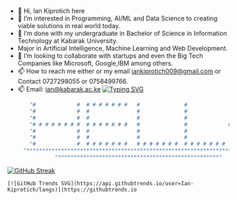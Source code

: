 - 👋 Hi, Ian Kiprotich here
- 👀 I’m interested in Programming, AI/ML and Data Science to creating viable solutions in real world today.
- 🌱 I’m done with my undergraduate in Bachelor of Science in Information Technology at Kabarak University.
- Major in Artificial Intelligence, Machine Learning and Web Development.
- 💞️ I’m looking to collaborate with startups and even the Big Tech Companies like Microsoft, Google,IBM among others.
- 📫 How to reach me either or my email iankiprotich009@gmail.com or Contact 0727298055 or 0758499766.
- 📫 Email: ian@kabarak.ac.ke
[![Typing SVG](https://readme-typing-svg.demolab.com?font=Fira+Code&duration=5003&pause=1000&color=0EF732&vCenter=true&random=false&width=435&lines=My+name+is+Ian+Kiprotich;Am+a+Student;Always+learning%2C+unlearning+and+relearning+yearning;Aspiring+Web+Developer)](https://git.io/typing-svg)
<!---
Ian-Kiprotich/Ian-Kiprotich is a ✨ special ✨ repository because its `README.md` (this file) appears on your GitHub profile.
You can click the Preview link to take a look at your changes.
--->
```bash
       "#             #  # # # # # # #   #              #                   #          "
       "#             #  #               #              #                 #   #        "
       "#             #  #               #              #               #       #      "
       "# # # # # # # #  # # # # # # #   #              #             #           #    "
       "#             #  #               #              #               #       #      "
       "#             #  #               #              #                 #   #        "
       "#             #  # # # # # # #   # # # # # # #  # # # # # # #       #          "
     "******************************************************************************"
               "***************************************************"
```
  [![GitHub Streak](https://streak-stats.demolab.com/?user=Ian-Kiprotich)](https://git.io/streak-stats)                  
```
[![GitHub Trends SVG](https://api.githubtrends.io/user=Ian-Kiprotich/langs)](https://githubtrends.io

